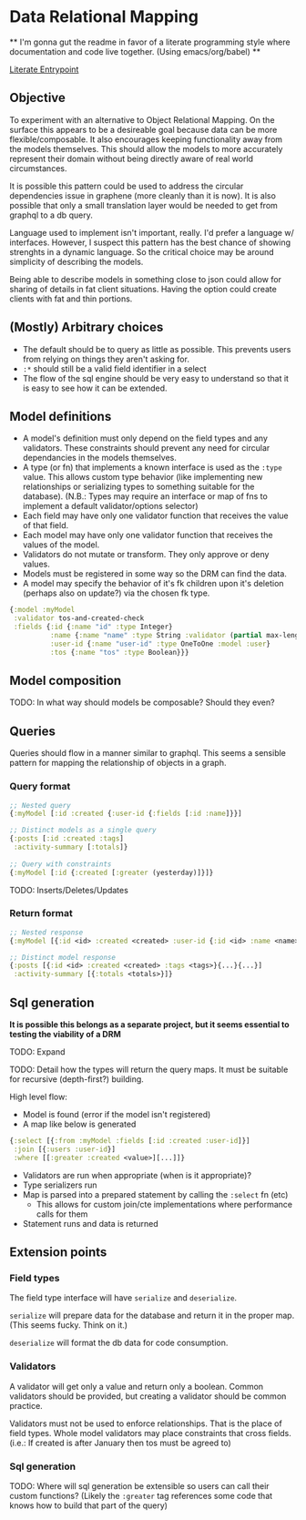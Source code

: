 # Data Relational Mapping

** I'm gonna gut the readme in favor of a literate programming style where documentation and code live together. (Using emacs/org/babel) **

[Literate Entrypoint](main-flow.org)

## Objective

To experiment with an alternative to Object Relational Mapping. On the surface this appears to be a desireable goal because data can be more flexible/composable. It also encourages keeping functionality away from the models themselves. This should allow the models to more accurately represent their domain without being directly aware of real world circumstances. 

It is possible this pattern could be used to address the circular dependencies issue in graphene (more cleanly than it is now). It is also possible that only a small translation layer would be needed to get from graphql to a db query.

Language used to implement isn't important, really. I'd prefer a language w/ interfaces. However, I suspect this pattern has the best chance of showing strenghts in a dynamic language. So the critical choice may be around simplicity of describing the models.

Being able to describe models in something close to json could allow for sharing of details in fat client situations. Having the option could create clients with fat and thin portions.

## (Mostly) Arbitrary choices

* The default should be to query as little as possible. This prevents users from relying on things they aren't asking for.
* `:*` should still be a valid field identifier in a select
* The flow of the sql engine should be very easy to understand so that it is easy to see how it can be extended.

## Model definitions

* A model's definition must only depend on the field types and any validators. These constraints should prevent any need for circular dependancies in the models themselves.
* A type (or fn) that implements a known interface is used as the `:type` value. This allows custom type behavior (like implementing new relationships or serializing types to something suitable for the database). (N.B.: Types may require an interface or map of fns to implement a default validator/options selector)
* Each field may have only one validator function that receives the value of that field.
* Each model may have only one validator function that receives the values of the model.
* Validators do not mutate or transform. They only approve or deny values.
* Models must be registered in some way so the DRM can find the data.
* A model may specify the behavior of it's fk children upon it's deletion (perhaps also on update?) via the chosen fk type.

```clojure
{:model :myModel
 :validator tos-and-created-check
 :fields {:id {:name "id" :type Integer}
          :name {:name "name" :type String :validator (partial max-length-validator 100)}
		  :user-id {:name "user-id" :type OneToOne :model :user}
		  :tos {:name "tos" :type Boolean}}}
```

## Model composition

TODO: In what way should models be composable? Should they even?

## Queries

Queries should flow in a manner similar to graphql. This seems a sensible pattern for mapping the relationship of objects in a graph.

### Query format

```clojure
;; Nested query
{:myModel [:id :created {:user-id {:fields [:id :name]}}]

;; Distinct models as a single query
{:posts [:id :created :tags]
 :activity-summary [:totals]}
 
;; Query with constraints
{:myModel [:id {:created [:greater (yesterday)]}]}
```

TODO: Inserts/Deletes/Updates

### Return format

```clojure
;; Nested response
{:myModel [{:id <id> :created <created> :user-id {:id <id> :name <name>}}]}

;; Distinct model response
{:posts [{:id <id> :created <created> :tags <tags>}{...}{...}]
 :activity-summary [{:totals <totals>}]}
```

## Sql generation

**It is possible this belongs as a separate project, but it seems essential to testing the viability of a DRM**

TODO: Expand

TODO: Detail how the types will return the query maps. It must be suitable for recursive (depth-first?) building.

High level flow:

* Model is found (error if the model isn't registered)
* A map like below is generated
```clojure
{:select [{:from :myModel :fields [:id :created :user-id]}]
 :join [{:users :user-id}]
 :where [[:greater :created <value>][...]]}
```
* Validators are run when appropriate (when is it appropriate)?
* Type serializers run
* Map is parsed into a prepared statement by calling the `:select` fn (etc)
  * This allows for custom join/cte implementations where performance calls for them
* Statement runs and data is returned

## Extension points

### Field types

The field type interface will have `serialize` and `deserialize`. 

`serialize` will prepare data for the database and return it in the proper map. (This seems fucky. Think on it.)

`deserialize` will format the db data for code consumption.

### Validators

A validator will get only a value and return only a boolean. Common validators should be provided, but creating a validator should be common practice.

Validators must not be used to enforce relationships. That is the place of field types. Whole model validators may place constraints that cross fields. (i.e.: If created is after January then tos must be agreed to)

### Sql generation 

TODO: Where will sql generation be extensible so users can call their custom functions? (Likely the `:greater` tag references some code that knows how to build that part of the query)
